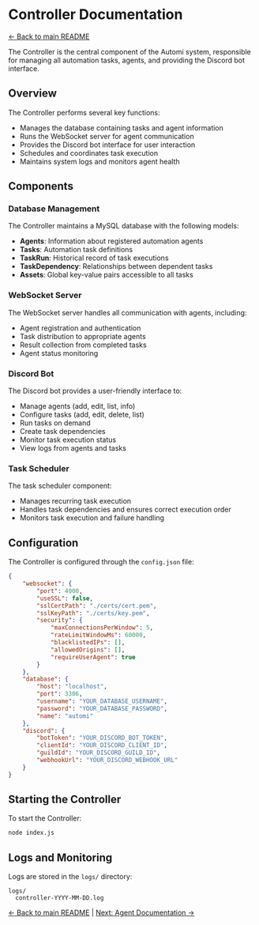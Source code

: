 # Controller Documentation

[← Back to main README](../README.md#-documentation)

The Controller is the central component of the Automi system, responsible for managing all automation tasks, agents, and providing the Discord bot interface.

## Overview

The Controller performs several key functions:
- Manages the database containing tasks and agent information
- Runs the WebSocket server for agent communication
- Provides the Discord bot interface for user interaction
- Schedules and coordinates task execution
- Maintains system logs and monitors agent health

## Components

### Database Management

The Controller maintains a MySQL database with the following models:
- **Agents**: Information about registered automation agents
- **Tasks**: Automation task definitions
- **TaskRun**: Historical record of task executions
- **TaskDependency**: Relationships between dependent tasks
- **Assets**: Global key-value pairs accessible to all tasks

### WebSocket Server

The WebSocket server handles all communication with agents, including:
- Agent registration and authentication
- Task distribution to appropriate agents
- Result collection from completed tasks
- Agent status monitoring

### Discord Bot

The Discord bot provides a user-friendly interface to:
- Manage agents (add, edit, list, info)
- Configure tasks (add, edit, delete, list)
- Run tasks on demand
- Create task dependencies
- Monitor task execution status
- View logs from agents and tasks

### Task Scheduler

The task scheduler component:
- Manages recurring task execution
- Handles task dependencies and ensures correct execution order
- Monitors task execution and failure handling

## Configuration

The Controller is configured through the `config.json` file:

```json
{
    "websocket": {
        "port": 4000,
        "useSSL": false,
        "sslCertPath": "./certs/cert.pem",
        "sslKeyPath": "./certs/key.pem",
        "security": {
            "maxConnectionsPerWindow": 5,
            "rateLimitWindowMs": 60000,
            "blacklistedIPs": [],
            "allowedOrigins": [],
            "requireUserAgent": true
        }
    },
    "database": {
        "host": "localhost",
        "port": 3306,
        "username": "YOUR_DATABASE_USERNAME",
        "password": "YOUR_DATABASE_PASSWORD",
        "name": "automi"
    },
    "discord": {
        "botToken": "YOUR_DISCORD_BOT_TOKEN",
        "clientId": "YOUR_DISCORD_CLIENT_ID",
        "guildId": "YOUR_DISCORD_GUILD_ID",
        "webhookUrl": "YOUR_DISCORD_WEBHOOK_URL"
    }
}
```

## Starting the Controller

To start the Controller:

```bash
node index.js
```

## Logs and Monitoring

Logs are stored in the `logs/` directory:

```
logs/
  controller-YYYY-MM-DD.log
```

[← Back to main README](../README.md#-documentation) | [Next: Agent Documentation →](AGENTS.md)